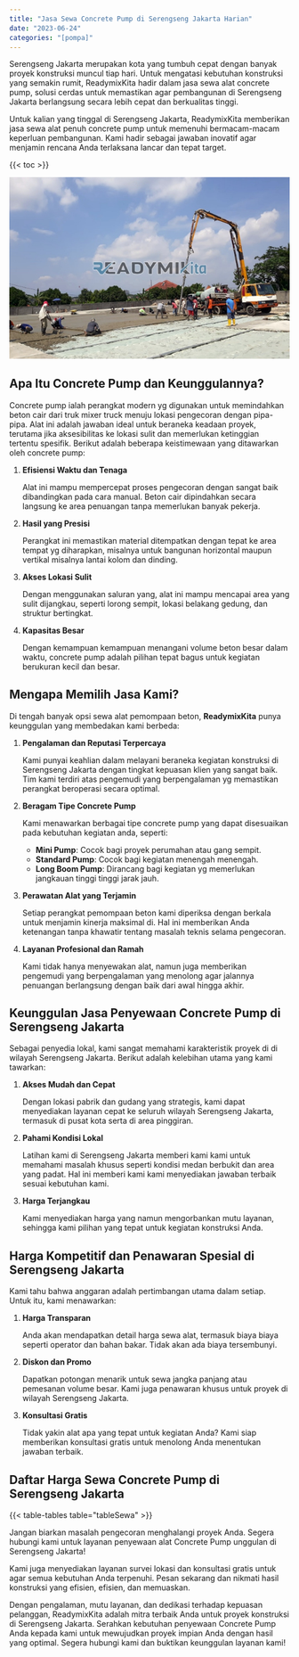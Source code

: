 ```yaml
---
title: "Jasa Sewa Concrete Pump di Serengseng Jakarta Harian"
date: "2023-06-24"
categories: "[pompa]"
---
```


Serengseng Jakarta merupakan kota yang tumbuh cepat dengan banyak proyek konstruksi muncul tiap hari. Untuk mengatasi kebutuhan konstruksi yang semakin rumit, ReadymixKita hadir dalam jasa sewa alat concrete pump, solusi cerdas untuk memastikan agar pembangunan di Serengseng Jakarta berlangsung secara lebih cepat dan berkualitas tinggi.

Untuk kalian yang tinggal di Serengseng Jakarta, ReadymixKita memberikan jasa sewa alat penuh concrete pump untuk memenuhi bermacam-macam keperluan pembangunan. Kami hadir sebagai jawaban inovatif agar menjamin rencana Anda terlaksana lancar dan tepat target.

{{< toc >}}

![Jasa Sewa Concrete Pump di Serengseng Jakarta Harian](/images/pompa/sewa-pompa-11.jpg)

## Apa Itu Concrete Pump dan Keunggulannya?

Concrete pump ialah perangkat modern yg digunakan untuk memindahkan beton cair dari truk mixer truck menuju lokasi pengecoran dengan pipa-pipa. Alat ini adalah jawaban ideal untuk beraneka keadaan proyek, terutama jika aksesibilitas ke lokasi sulit dan memerlukan ketinggian tertentu spesifik. Berikut adalah beberapa keistimewaan yang ditawarkan oleh concrete pump:

1. **Efisiensi Waktu dan Tenaga**

   Alat ini mampu mempercepat proses pengecoran dengan sangat baik dibandingkan pada cara manual. Beton cair dipindahkan secara langsung ke area penuangan tanpa memerlukan banyak pekerja.

2. **Hasil yang Presisi**

   Perangkat ini memastikan material ditempatkan dengan tepat ke area tempat yg diharapkan, misalnya untuk bangunan horizontal maupun vertikal misalnya lantai kolom dan dinding.

3. **Akses Lokasi Sulit**

   Dengan menggunakan saluran yang, alat ini mampu mencapai area yang sulit dijangkau, seperti lorong sempit, lokasi belakang gedung, dan struktur bertingkat.

4. **Kapasitas Besar**

   Dengan kemampuan kemampuan menangani volume beton besar dalam waktu, concrete pump adalah pilihan tepat bagus untuk kegiatan berukuran kecil dan besar.

## Mengapa Memilih Jasa Kami?

Di tengah banyak opsi sewa alat pemompaan beton, **ReadymixKita** punya keunggulan yang membedakan kami berbeda:

1. **Pengalaman dan Reputasi Terpercaya**

   Kami punyai keahlian dalam melayani beraneka kegiatan konstruksi di Serengseng Jakarta dengan tingkat kepuasan klien yang sangat baik. Tim kami terdiri atas pengemudi yang berpengalaman yg memastikan perangkat beroperasi secara optimal.

2. **Beragam Tipe Concrete Pump**

   Kami menawarkan berbagai tipe concrete pump yang dapat disesuaikan pada kebutuhan kegiatan anda, seperti:
   - **Mini Pump**: Cocok bagi proyek perumahan atau gang sempit.
   - **Standard Pump**: Cocok bagi kegiatan menengah menengah.
   - **Long Boom Pump**: Dirancang bagi kegiatan yg memerlukan jangkauan tinggi tinggi jarak jauh.

3. **Perawatan Alat yang Terjamin**

   Setiap perangkat pemompaan beton kami diperiksa dengan berkala untuk menjamin kinerja maksimal di. Hal ini memberikan Anda ketenangan tanpa khawatir tentang masalah teknis selama pengecoran.

4. **Layanan Profesional dan Ramah**

   Kami tidak hanya menyewakan alat, namun juga memberikan pengemudi yang berpengalaman yang menolong agar jalannya penuangan berlangsung dengan baik dari awal hingga akhir.

## Keunggulan Jasa Penyewaan Concrete Pump di Serengseng Jakarta

Sebagai penyedia lokal, kami sangat memahami karakteristik proyek di di wilayah Serengseng Jakarta. Berikut adalah kelebihan utama yang kami tawarkan:

1. **Akses Mudah dan Cepat**

   Dengan lokasi pabrik dan gudang yang strategis, kami dapat menyediakan layanan cepat ke seluruh wilayah Serengseng Jakarta, termasuk di pusat kota serta di area pinggiran.

2. **Pahami Kondisi Lokal**

   Latihan kami di Serengseng Jakarta memberi kami kami untuk memahami masalah khusus seperti kondisi medan berbukit dan area yang padat. Hal ini memberi kami kami menyediakan jawaban terbaik sesuai kebutuhan kami.

3. **Harga Terjangkau**

   Kami menyediakan harga yang namun mengorbankan mutu layanan, sehingga kami pilihan yang tepat untuk kegiatan konstruksi Anda.

## Harga Kompetitif dan Penawaran Spesial di Serengseng Jakarta

Kami tahu bahwa anggaran adalah pertimbangan utama dalam setiap. Untuk itu, kami menawarkan:

1. **Harga Transparan**

   Anda akan mendapatkan detail harga sewa alat, termasuk biaya biaya seperti operator dan bahan bakar. Tidak akan ada biaya tersembunyi.

2. **Diskon dan Promo**

   Dapatkan potongan menarik untuk sewa jangka panjang atau pemesanan volume besar. Kami juga penawaran khusus untuk proyek di wilayah Serengseng Jakarta.

3. **Konsultasi Gratis**

   Tidak yakin alat apa yang tepat untuk kegiatan Anda? Kami siap memberikan konsultasi gratis untuk menolong Anda menentukan jawaban terbaik.

## Daftar Harga Sewa Concrete Pump di Serengseng Jakarta

{{< table-tables table="tableSewa" >}}

Jangan biarkan masalah pengecoran menghalangi proyek Anda. Segera hubungi kami untuk layanan penyewaan alat Concrete Pump unggulan di Serengseng Jakarta!

Kami juga menyediakan layanan survei lokasi dan konsultasi gratis untuk agar semua kebutuhan Anda terpenuhi. Pesan sekarang dan nikmati hasil konstruksi yang efisien, efisien, dan memuaskan.

Dengan pengalaman, mutu layanan, dan dedikasi terhadap kepuasan pelanggan, ReadymixKita adalah mitra terbaik Anda untuk proyek konstruksi di Serengseng Jakarta. Serahkan kebutuhan penyewaan Concrete Pump Anda kepada kami untuk mewujudkan proyek impian Anda dengan hasil yang optimal. Segera hubungi kami dan buktikan keunggulan layanan kami!